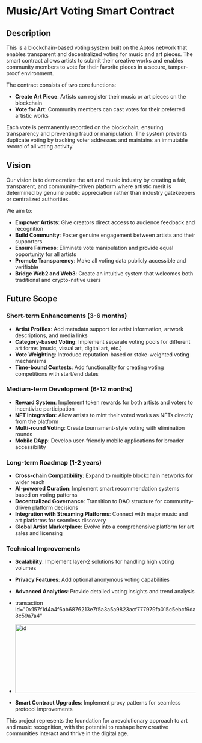 # Music/Art Voting Smart Contract

## Description

This is a blockchain-based voting system built on the Aptos network that enables transparent and decentralized voting for music and art pieces. The smart contract allows artists to submit their creative works and enables community members to vote for their favorite pieces in a secure, tamper-proof environment.

The contract consists of two core functions:
- **Create Art Piece**: Artists can register their music or art pieces on the blockchain
- **Vote for Art**: Community members can cast votes for their preferred artistic works

Each vote is permanently recorded on the blockchain, ensuring transparency and preventing fraud or manipulation. The system prevents duplicate voting by tracking voter addresses and maintains an immutable record of all voting activity.

## Vision

Our vision is to democratize the art and music industry by creating a fair, transparent, and community-driven platform where artistic merit is determined by genuine public appreciation rather than industry gatekeepers or centralized authorities.

We aim to:
- **Empower Artists**: Give creators direct access to audience feedback and recognition
- **Build Community**: Foster genuine engagement between artists and their supporters  
- **Ensure Fairness**: Eliminate vote manipulation and provide equal opportunity for all artists
- **Promote Transparency**: Make all voting data publicly accessible and verifiable
- **Bridge Web2 and Web3**: Create an intuitive system that welcomes both traditional and crypto-native users

## Future Scope

### Short-term Enhancements (3-6 months)
- **Artist Profiles**: Add metadata support for artist information, artwork descriptions, and media links
- **Category-based Voting**: Implement separate voting pools for different art forms (music, visual art, digital art, etc.)
- **Vote Weighting**: Introduce reputation-based or stake-weighted voting mechanisms
- **Time-bound Contests**: Add functionality for creating voting competitions with start/end dates

### Medium-term Development (6-12 months)
- **Reward System**: Implement token rewards for both artists and voters to incentivize participation
- **NFT Integration**: Allow artists to mint their voted works as NFTs directly from the platform
- **Multi-round Voting**: Create tournament-style voting with elimination rounds
- **Mobile DApp**: Develop user-friendly mobile applications for broader accessibility

### Long-term Roadmap (1-2 years)
- **Cross-chain Compatibility**: Expand to multiple blockchain networks for wider reach
- **AI-powered Curation**: Implement smart recommendation systems based on voting patterns
- **Decentralized Governance**: Transition to DAO structure for community-driven platform decisions
- **Integration with Streaming Platforms**: Connect with major music and art platforms for seamless discovery
- **Global Artist Marketplace**: Evolve into a comprehensive platform for art sales and licensing

### Technical Improvements
- **Scalability**: Implement layer-2 solutions for handling high voting volumes
- **Privacy Features**: Add optional anonymous voting capabilities
- **Advanced Analytics**: Provide detailed voting insights and trend analysis
- transaction id="0x157f1d4a4f6ab6876213e7f5a3a5a9823acf777979fa015c5ebcf9da8c59a7a4"
- <img width="816" height="183" alt="id" src="https://github.com/user-attachments/assets/b4f34324-4c36-4e11-82c4-2df722dc790e" />

- **Smart Contract Upgrades**: Implement proxy patterns for seamless protocol improvements

This project represents the foundation for a revolutionary approach to art and music recognition, with the potential to reshape how creative communities interact and thrive in the digital age.
